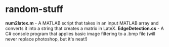 # random-stuff
**num2latex.m** - A MATLAB script that takes in an input MATLAB array and converts it into a string that creates a matrix in LateX.
**EdgeDetection.cs** - A C# console program that applies basic image filtering to a .bmp file (will never replace photoshop, but it's neat!)